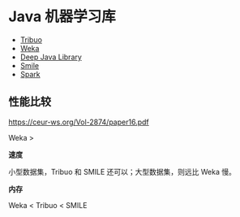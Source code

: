 # Java 机器学习库

- [Tribuo](https://github.com/oracle/tribuo)
- [Weka](https://waikato.github.io/weka-site/index.html)
- [Deep Java Library](https://djl.ai/)
- [Smile](https://haifengl.github.io/)
- [Spark](https://spark.apache.org/mllib/)

##  性能比较

https://ceur-ws.org/Vol-2874/paper16.pdf

Weka > 

**速度**

小型数据集，Tribuo 和 SMILE 还可以；大型数据集，则远比 Weka 慢。

**内存**

Weka < Tribuo < SMILE

